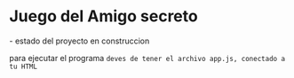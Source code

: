 <h1>Juego del Amigo secreto</h1>
- estado del proyecto en construccion

para ejecutar el programa
```deves de tener el archivo app.js, conectado a tu HTML ```
